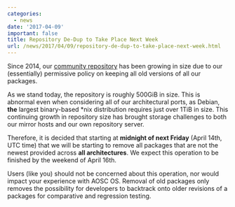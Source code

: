 ```yaml
---
categories:
  - news
date: '2017-04-09'
important: false
title: Repository De-Dup to Take Place Next Week
url: /news/2017/04/09/repository-de-dup-to-take-place-next-week.html
---
```



Since 2014, our [community repository](https://repo.aosc.io/) has been growing in size due to our (essentially) permissive policy on keeping all old versions of all our packages.

As we stand today, the repository is roughly 500GiB in size. This is abnormal even when considering all of our architectural ports, as Debian, **the** largest binary-based *nix distribution requires just over 1TiB in size. This continuing growth in repository size has brought storage challenges to both our mirror hosts and our own repository server.

Therefore, it is decided that starting at **midnight of next Friday** (April 14th, UTC time) that we will be starting to remove all packages that are not the newest provided across **all architectures**. We expect this operation to be finished by the weekend of April 16th.

Users (like you) should not be concerned about this operation, nor would impact your experience with AOSC OS. Removal of old packages only removes the possibility for developers to backtrack onto older revisions of a packages for comparative and regression testing.